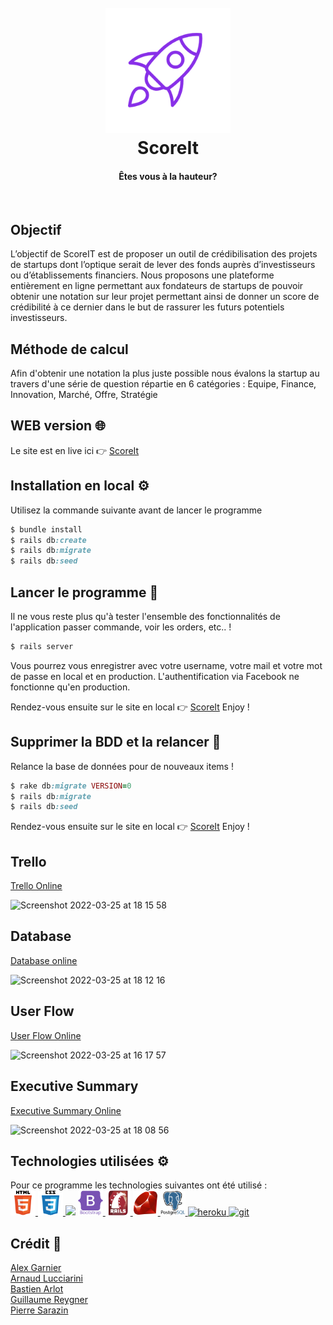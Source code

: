 
<h1 align="center">
  <br>
 
<img src="app/assets/images/logo.png" alt="logo" width="200">
  <br>
ScoreIt <br>
</h1>
<h4 align="center">Êtes vous à la hauteur?</h4>
<br>

## Objectif

L’objectif de ScoreIT est de proposer un outil de crédibilisation des projets de startups dont l’optique serait de lever des fonds auprès d’investisseurs ou d’établissements financiers. Nous proposons une plateforme entièrement en ligne permettant aux fondateurs de startups de pouvoir obtenir une notation sur leur projet permettant ainsi de donner un score de crédibilité à ce dernier dans le but de rassurer les futurs potentiels investisseurs.

## Méthode de calcul

Afin d'obtenir une notation la plus juste possible nous évalons la startup au travers d'une série de question répartie en 6 catégories : Equipe, Finance, Innovation, Marché, Offre, Stratégie

## WEB version 🌐
<!--mettre le site final entre parenthèse-->

Le site est en live ici 👉 [ScoreIt](https://scoreit-thp.herokuapp.com/)

## Installation en local ⚙️

Utilisez la commande suivante avant de lancer le programme

```ruby
$ bundle install
$ rails db:create
$ rails db:migrate
$ rails db:seed
```

## Lancer le programme 🚦

Il ne vous reste plus qu'à tester l'ensemble des fonctionnalités de l'application passer commande, voir les orders, etc.. !

```ruby
$ rails server 
```

Vous pourrez vous enregistrer avec votre username, votre mail et votre mot de passe en local et en production.
L'authentification via Facebook ne fonctionne qu'en production.

Rendez-vous ensuite sur le site en local 👉 [ScoreIt](http://localhost:3000/)
Enjoy !

## Supprimer la BDD et la relancer 🚦

Relance la base de données pour de nouveaux items !

```ruby
$ rake db:migrate VERSION=0 
$ rails db:migrate
$ rails db:seed
```

Rendez-vous ensuite sur le site en local 👉 [ScoreIt](http://localhost:3000/)
Enjoy !

## Trello

[Trello Online](https://trello.com/b/dFv9jOOq/scoreit)

![Screenshot 2022-03-25 at 18 15 58](https://user-images.githubusercontent.com/86610960/160171269-7821ad6e-195f-43c5-85ad-d03f4f3a26d6.jpg)

## Database

[Database online](https://miro.com/app/board/uXjVOF7rKAM=/?invite_link_id=525554574798)

![Screenshot 2022-03-25 at 18 12 16](https://user-images.githubusercontent.com/86610960/160171226-075cd642-21a0-4312-b139-fa6b084f5a35.jpg)



## User Flow

[User Flow Online](https://miro.com/app/board/uXjVOCMmneg=/)

![Screenshot 2022-03-25 at 16 17 57](https://user-images.githubusercontent.com/86610960/160171188-6c6bef81-59f8-46cb-84d1-e28249638c1e.jpg)


## Executive Summary


[Executive Summary Online](https://docs.google.com/presentation/d/1KSS7ghJgcDp-6US5gNvaofoyitLnBXfw/edit#slide=id.p1)

![Screenshot 2022-03-25 at 18 08 56](https://user-images.githubusercontent.com/86610960/160171131-bdac1169-aee6-4972-a4e8-ee298fff78c1.jpg)


## Technologies utilisées ⚙️
<p align="left">Pour ce programme les technologies suivantes ont été utilisé : <br>
<a href="https://www.w3.org/html/" target="_blank" rel="noreferrer"> <img src="https://raw.githubusercontent.com/devicons/devicon/master/icons/html5/html5-original-wordmark.svg" alt="html5" width="40" height="40"/> </a> 
<a href="https://www.w3schools.com/css/" target="_blank" rel="noreferrer"> <img src="https://raw.githubusercontent.com/devicons/devicon/master/icons/css3/css3-original-wordmark.svg" alt="css3" width="40" height="40"/> </a>
<img src="http://3con14.biz/code/_data/js/intro/js-logo.png" width="35">
<a href="https://getbootstrap.com" target="_blank" rel="noreferrer"> <img src="https://raw.githubusercontent.com/devicons/devicon/master/icons/bootstrap/bootstrap-plain-wordmark.svg" alt="bootstrap" width="40" height="40"/> </a>
<a href="https://rubyonrails.org" target="_blank" rel="noreferrer"> <img src="https://raw.githubusercontent.com/devicons/devicon/master/icons/rails/rails-original-wordmark.svg" alt="rails" width="40" height="40"/> </a>
<a href="https://www.ruby-lang.org/en/" target="_blank" rel="noreferrer"> <img src="https://raw.githubusercontent.com/devicons/devicon/master/icons/ruby/ruby-original.svg" alt="ruby" width="40" height="40"/> </a>
<a href="https://www.postgresql.org" target="_blank" rel="noreferrer"> <img src="https://raw.githubusercontent.com/devicons/devicon/master/icons/postgresql/postgresql-original-wordmark.svg" alt="postgresql" width="40" height="40"/> </a>
<a href="https://heroku.com" target="_blank" rel="noreferrer"> <img src="https://www.vectorlogo.zone/logos/heroku/heroku-icon.svg" alt="heroku" width="40" height="40"/> </a>
<a href="https://git-scm.com/" target="_blank" rel="noreferrer"> <img src="https://www.vectorlogo.zone/logos/git-scm/git-scm-icon.svg" alt="git" width="40" height="40"/> </a>

## Crédit 🔗
[Alex Garnier](https://github.com/alegarn)<br>
[Arnaud Lucciarini](https://github.com/Non0-13)<br>
[Bastien Arlot](https://github.com/Bastien-Arlot)<br>
[Guillaume Reygner](https://github.com/guillaume-rygn)<br>
[Pierre Sarazin](https://github.com/PierreSARAZIN1)
